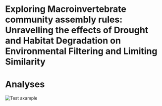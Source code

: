# Exploring Macroinvertebrate community assembly rules: Unravelling the effects of Drought and Habitat Degradation on Environmental Filtering and Limiting Similarity
# Analyses

![Test axample](https://github.com/varbirog/Macroinvertebrate_community_assembly_rules/fig.2.jpg)
